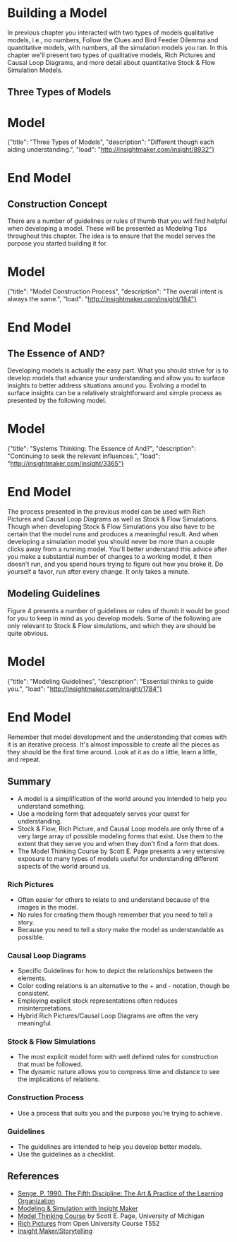# Building a Model #

In previous chapter you interacted with two types of models qualitative models, i.e., no numbers, Follow the Clues and Bird Feeder Dilemma and quantitative models, with numbers, all the simulation models you ran. In this chapter we'll present two types of qualitative models, Rich Pictures and Causal Loop Diagrams, and more detail about quantitative Stock & Flow Simulation Models.

## Three Types of Models ##

# Model
{"title": "Three Types of Models", "description": "Different though each aiding understanding.", "load": "http://insightmaker.com/insight/8932"}
# End Model

## Construction Concept ##

There are a number of guidelines or rules of thumb that you will find helpful when developing a model. These will be presented as Modeling Tips throughout this chapter. The idea is to ensure that the model serves the purpose you started building it for.

# Model
{"title": "Model Construction Process", "description": "The overall intent is always the same.", "load": "http://insightmaker.com/insight/184"}
# End Model

## The Essence of AND? ##

Developing models is actually the easy part. What you should strive for is to develop models that advance your understanding and allow you to surface insights to better address situations around you. Evolving a model to surface insights can be a relatively straightforward and simple process as presented by the following model.

# Model
{"title": "Systems Thinking: The Essence of And?", "description": "Continuing to seek the relevant influences.", "load": "http://insightmaker.com/insight/3365"}
# End Model

The process presented in the previous model can be used with Rich Pictures and Causal Loop Diagrams as well as Stock & Flow Simulations. Though when developing Stock & Flow Simulations you also have to be certain that the model runs and produces a meaningful result. And when developing a simulation model you should never be more than a couple clicks away from a running model. You'll better understand this advice after you make a substantial number of changes to a working model, it then doesn't run, and you spend hours trying to figure out how you broke it. Do yourself a favor, run after every change. It only takes a minute.

## Modeling Guidelines ##

Figure 4 presents a number of guidelines or rules of thumb it would be good for you to keep in mind as you develop models. Some of the following are only relevant to Stock & Flow simulations, and which they are should be quite obvious.

# Model
{"title": "Modeling Guidelines", "description": "Essential thinks to guide you.", "load": "http://insightmaker.com/insight/1784"}
# End Model

Remember that model development and the understanding that comes with it is an iterative process. It's almost impossible to create all the pieces as they should be the first time around. Look at it as do a little, learn a little, and repeat.

## Summary ##

- A model is a simplification of the world around you intended to help you understand something.
- Use a modeling form that adequately serves your quest for understanding.
- Stock & Flow, Rich Picture, and Causal Loop models are only three of a very large array of possible modeling forms that exist. Use them to the extent that they serve you and when they don't find a form that does.
- The Model Thinking Course by Scott E. Page presents a very extensive exposure to many types of models useful for understanding different aspects of the world around us.

### Rich Pictures ###

- Often easier for others to relate to and understand because of the images in the model.
- No rules for creating them though remember that you need to tell a story.
- Because you need to tell a story make the model as understandable as possible.

### Causal Loop Diagrams ###

- Specific Guidelines for how to depict the relationships between the elements.
- Color coding relations is an alternative to the + and - notation, though be consistent.
- Employing explicit stock representations often reduces misinterpretations.
- Hybrid Rich Pictures/Causal Loop Diagrams are often the very meaningful.

### Stock & Flow Simulations ###

- The most explicit model form with well defined rules for construction that must be followed.
- The dynamic nature allows you to compress time and distance to see the implications of relations.

### Construction Process

- Use a process that suits you and the purpose you're trying to achieve.

### Guidelines ###

- The guidelines are intended to help you develop better models.
- Use the guidelines as a checklist.

## References ##

- [Senge, P. 1990. The Fifth Discipline: The Art & Practice of the Learning Organization](http://www.amazon.com/Fifth-Discipline-Practice-Organization-ebook/dp/B000SEIFKK/)
- [Modeling & Simulation with Insight Maker](http://www.systemswiki.org/index.php?title=Modeling_%26_Simulation_with_Insight_Maker)
- [Model Thinking Course](https://www.coursera.org/course/modelthinking) by Scott E. Page, University of Michigan
- [Rich Pictures](http://systems.open.ac.uk/materials/T552/pages/rich/richAppendix.html) from Open University Course T552
- [Insight Maker/Storytelling](http://webbrain.com/u/152I)